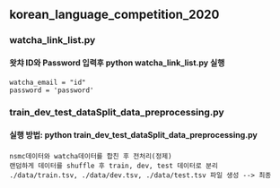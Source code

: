 ## korean_language_competition_2020

### watcha_link_list.py
#### 왓챠 ID와 Password 입력후 python watcha_link_list.py 실행
    watcha_email = "id"
    password = 'password'


### train_dev_test_dataSplit_data_preprocessing.py
#### 실행 방법: python train_dev_test_dataSplit_data_preprocessing.py
    nsmc데이터와 watcha데이터를 합친 후 전처리(정제)
    랜덤하게 데이터를 shuffle 후 train, dev, test 데이터로 분리
    ./data/train.tsv, ./data/dev.tsv, ./data/test.tsv 파일 생성 --> 최종 
    

